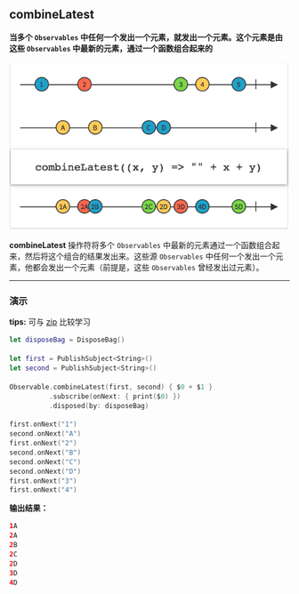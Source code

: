 ## combineLatest

**当多个 `Observables` 中任何一个发出一个元素，就发出一个元素。这个元素是由这些 `Observables` 中最新的元素，通过一个函数组合起来的**

![](/assets/Operator/Operators/combineLatest.png)

**combineLatest** 操作符将多个 `Observables` 中最新的元素通过一个函数组合起来，然后将这个组合的结果发出来。这些源 `Observables` 中任何一个发出一个元素，他都会发出一个元素（前提是，这些 `Observables` 曾经发出过元素）。

---

### 演示

**tips:** 可与 [zip](zip.md) 比较学习

```swift
let disposeBag = DisposeBag()

let first = PublishSubject<String>()
let second = PublishSubject<String>()

Observable.combineLatest(first, second) { $0 + $1 }
          .subscribe(onNext: { print($0) })
          .disposed(by: disposeBag)

first.onNext("1")
second.onNext("A")
first.onNext("2")
second.onNext("B")
second.onNext("C")
second.onNext("D")
first.onNext("3")
first.onNext("4")
```

**输出结果：**

```swift
1A
2A
2B
2C
2D
3D
4D
```
